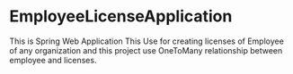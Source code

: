 # EmployeeLicenseApplication
This is Spring Web Application  This Use for creating licenses of Employee of any organization and this project use OneToMany relationship between employee and licenses. 
